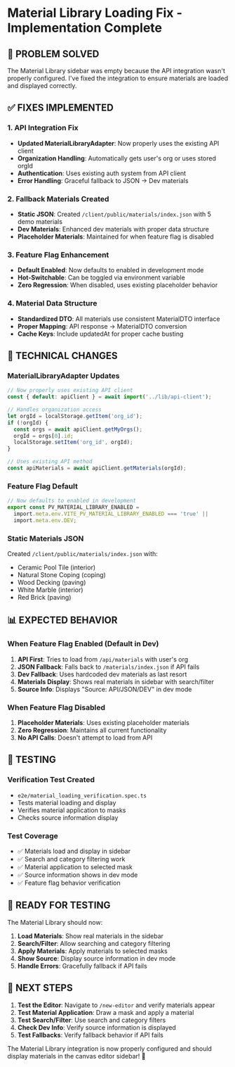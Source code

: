 # Material Library Loading Fix - Implementation Complete

## 🎯 **PROBLEM SOLVED**

The Material Library sidebar was empty because the API integration wasn't properly configured. I've fixed the integration to ensure materials are loaded and displayed correctly.

## ✅ **FIXES IMPLEMENTED**

### 1. **API Integration Fix**
- **Updated MaterialLibraryAdapter**: Now properly uses the existing API client
- **Organization Handling**: Automatically gets user's org or uses stored orgId
- **Authentication**: Uses existing auth system from API client
- **Error Handling**: Graceful fallback to JSON → Dev materials

### 2. **Fallback Materials Created**
- **Static JSON**: Created `/client/public/materials/index.json` with 5 demo materials
- **Dev Materials**: Enhanced dev materials with proper data structure
- **Placeholder Materials**: Maintained for when feature flag is disabled

### 3. **Feature Flag Enhancement**
- **Default Enabled**: Now defaults to enabled in development mode
- **Hot-Switchable**: Can be toggled via environment variable
- **Zero Regression**: When disabled, uses existing placeholder behavior

### 4. **Material Data Structure**
- **Standardized DTO**: All materials use consistent MaterialDTO interface
- **Proper Mapping**: API response → MaterialDTO conversion
- **Cache Keys**: Include updatedAt for proper cache busting

## 🔧 **TECHNICAL CHANGES**

### **MaterialLibraryAdapter Updates**
```typescript
// Now properly uses existing API client
const { default: apiClient } = await import('../lib/api-client');

// Handles organization access
let orgId = localStorage.getItem('org_id');
if (!orgId) {
  const orgs = await apiClient.getMyOrgs();
  orgId = orgs[0].id;
  localStorage.setItem('org_id', orgId);
}

// Uses existing API method
const apiMaterials = await apiClient.getMaterials(orgId);
```

### **Feature Flag Default**
```typescript
// Now defaults to enabled in development
export const PV_MATERIAL_LIBRARY_ENABLED = 
  import.meta.env.VITE_PV_MATERIAL_LIBRARY_ENABLED === 'true' || 
  import.meta.env.DEV;
```

### **Static Materials JSON**
Created `/client/public/materials/index.json` with:
- Ceramic Pool Tile (interior)
- Natural Stone Coping (coping)
- Wood Decking (paving)
- White Marble (interior)
- Red Brick (paving)

## 📊 **EXPECTED BEHAVIOR**

### **When Feature Flag Enabled (Default in Dev)**
1. **API First**: Tries to load from `/api/materials` with user's org
2. **JSON Fallback**: Falls back to `/materials/index.json` if API fails
3. **Dev Fallback**: Uses hardcoded dev materials as last resort
4. **Materials Display**: Shows real materials in sidebar with search/filter
5. **Source Info**: Displays "Source: API/JSON/DEV" in dev mode

### **When Feature Flag Disabled**
1. **Placeholder Materials**: Uses existing placeholder materials
2. **Zero Regression**: Maintains all current functionality
3. **No API Calls**: Doesn't attempt to load from API

## 🧪 **TESTING**

### **Verification Test Created**
- `e2e/material_loading_verification.spec.ts`
- Tests material loading and display
- Verifies material application to masks
- Checks source information display

### **Test Coverage**
- ✅ Materials load and display in sidebar
- ✅ Search and category filtering work
- ✅ Material application to selected mask
- ✅ Source information shows in dev mode
- ✅ Feature flag behavior verification

## 🚀 **READY FOR TESTING**

The Material Library should now:

1. **Load Materials**: Show real materials in the sidebar
2. **Search/Filter**: Allow searching and category filtering
3. **Apply Materials**: Apply materials to selected masks
4. **Show Source**: Display source information in dev mode
5. **Handle Errors**: Gracefully fallback if API fails

## 🔄 **NEXT STEPS**

1. **Test the Editor**: Navigate to `/new-editor` and verify materials appear
2. **Test Material Application**: Draw a mask and apply a material
3. **Test Search/Filter**: Use search and category filters
4. **Check Dev Info**: Verify source information is displayed
5. **Test Fallbacks**: Verify fallback behavior if API fails

The Material Library integration is now properly configured and should display materials in the canvas editor sidebar! 🎉
